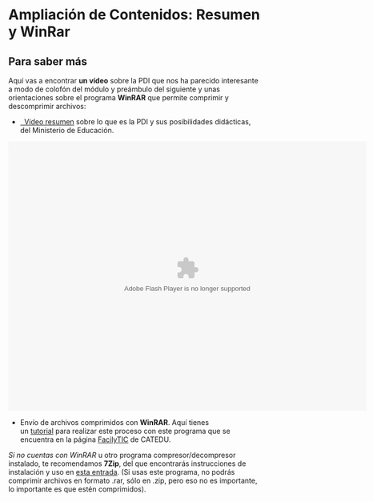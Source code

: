 # Ampliación de Contenidos: Resumen y WinRar

## Para saber más

Aquí vas a encontrar **un vídeo** sobre la PDI que nos ha parecido interesante a modo de colofón del módulo y preámbulo del siguiente y unas orientaciones sobre el programa **WinRAR** que permite comprimir y descomprimir archivos:

*   [  Vídeo resumen](http://www.catedu.es/facilytic/2013/10/10/minitutorial-de-la-pdi/) sobre lo que es la PDI y sus posibilidades didácticas, del Ministerio de Educación.

<object type="application/x-shockwave-flash" data="http://aularagon.catedu.es/materialesaularagon2013/pdi/CURSO/ZIPs/Modulo_1/PDI.swf" width="715" height="538"><param name="src" value="http://aularagon.catedu.es/materialesaularagon2013/pdi/CURSO/ZIPs/Modulo_1/PDI.swf"></object>

*   Envío de archivos comprimidos con **WinRAR**. Aquí tienes un [tutorial](http://www.catedu.es/facilytic/2013/10/19/comprimir-archivos-con-winrar/) para realizar este proceso con este programa que se encuentra en la página [FacilyTIC](http://www.catedu.es/facilytic/) de CATEDU.
    

_Si no cuentas con WinRAR_ u otro programa compresor/decompresor instalado, te recomendamos **7Zip**, del que encontrarás instrucciones de instalación y uso en [esta entrada](http://www.catedu.es/facilytic/2013/05/30/7zip-comprimir-y-descomprimir-archivos-con-software-libre-colaboracion-t-i-c-secundaria/). (Si usas este programa, no podrás comprimir archivos en formato .rar, sólo en .zip, pero eso no es importante, lo importante es que estén comprimidos).

